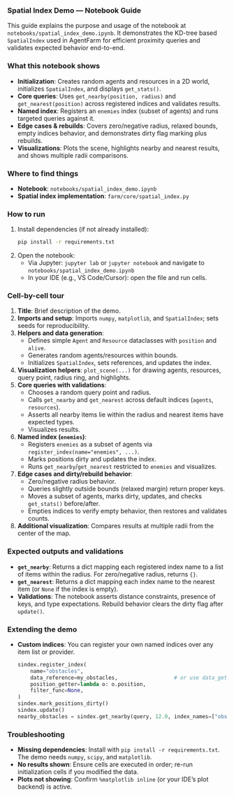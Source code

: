 ### Spatial Index Demo — Notebook Guide

This guide explains the purpose and usage of the notebook at `notebooks/spatial_index_demo.ipynb`. It demonstrates the KD-tree based `SpatialIndex` used in AgentFarm for efficient proximity queries and validates expected behavior end-to-end.

### What this notebook shows

- **Initialization**: Creates random agents and resources in a 2D world, initializes `SpatialIndex`, and displays `get_stats()`.
- **Core queries**: Uses `get_nearby(position, radius)` and `get_nearest(position)` across registered indices and validates results.
- **Named index**: Registers an `enemies` index (subset of agents) and runs targeted queries against it.
- **Edge cases & rebuilds**: Covers zero/negative radius, relaxed bounds, empty indices behavior, and demonstrates dirty flag marking plus rebuilds.
- **Visualizations**: Plots the scene, highlights nearby and nearest results, and shows multiple radii comparisons.

### Where to find things

- **Notebook**: `notebooks/spatial_index_demo.ipynb`
- **Spatial index implementation**: `farm/core/spatial_index.py`

### How to run

1. Install dependencies (if not already installed):
   ```bash
   pip install -r requirements.txt
   ```
2. Open the notebook:
   - Via Jupyter: `jupyter lab` or `jupyter notebook` and navigate to `notebooks/spatial_index_demo.ipynb`
   - In your IDE (e.g., VS Code/Cursor): open the file and run cells.

### Cell-by-cell tour

1. **Title**: Brief description of the demo.
2. **Imports and setup**: Imports `numpy`, `matplotlib`, and `SpatialIndex`; sets seeds for reproducibility.
3. **Helpers and data generation**:
   - Defines simple `Agent` and `Resource` dataclasses with `position` and `alive`.
   - Generates random agents/resources within bounds.
   - Initializes `SpatialIndex`, sets references, and updates the index.
4. **Visualization helpers**: `plot_scene(...)` for drawing agents, resources, query point, radius ring, and highlights.
5. **Core queries with validations**:
   - Chooses a random query point and radius.
   - Calls `get_nearby` and `get_nearest` across default indices (`agents`, `resources`).
   - Asserts all nearby items lie within the radius and nearest items have expected types.
   - Visualizes results.
6. **Named index (`enemies`)**:
   - Registers `enemies` as a subset of agents via `register_index(name="enemies", ...)`.
   - Marks positions dirty and updates the index.
   - Runs `get_nearby`/`get_nearest` restricted to `enemies` and visualizes.
7. **Edge cases and dirty/rebuild behavior**:
   - Zero/negative radius behavior.
   - Queries slightly outside bounds (relaxed margin) return proper keys.
   - Moves a subset of agents, marks dirty, updates, and checks `get_stats()` before/after.
   - Empties indices to verify empty behavior, then restores and validates counts.
8. **Additional visualization**: Compares results at multiple radii from the center of the map.

### Expected outputs and validations

- **`get_nearby`**: Returns a dict mapping each registered index name to a list of items within the radius. For zero/negative radius, returns `{}`.
- **`get_nearest`**: Returns a dict mapping each index name to the nearest item (or `None` if the index is empty).
- **Validations**: The notebook asserts distance constraints, presence of keys, and type expectations. Rebuild behavior clears the dirty flag after `update()`.

### Extending the demo

- **Custom indices**: You can register your own named indices over any item list or provider.
  ```python
  sindex.register_index(
      name="obstacles",
      data_reference=my_obstacles,                  # or use data_getter=callable
      position_getter=lambda o: o.position,
      filter_func=None,
  )
  sindex.mark_positions_dirty()
  sindex.update()
  nearby_obstacles = sindex.get_nearby(query, 12.0, index_names=["obstacles"])
  ```

### Troubleshooting

- **Missing dependencies**: Install with `pip install -r requirements.txt`. The demo needs `numpy`, `scipy`, and `matplotlib`.
- **No results shown**: Ensure cells are executed in order; re-run initialization cells if you modified the data.
- **Plots not showing**: Confirm `%matplotlib inline` (or your IDE’s plot backend) is active.

